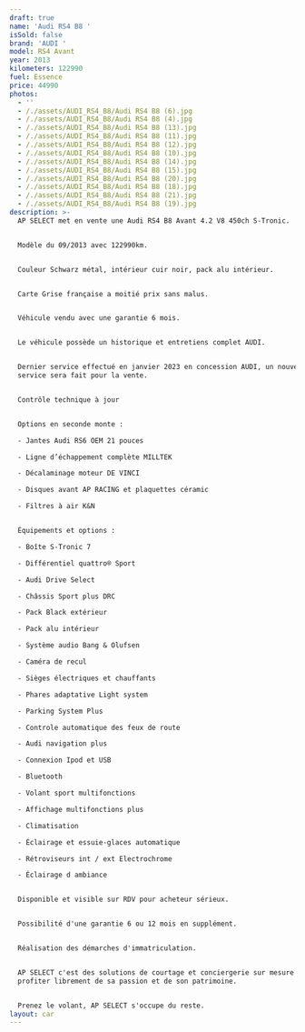 ```yaml
---
draft: true
name: 'Audi RS4 B8 '
isSold: false
brand: 'AUDI '
model: RS4 Avant
year: 2013
kilometers: 122990
fuel: Essence
price: 44990
photos:
  - ''
  - /./assets/AUDI_RS4_B8/Audi RS4 B8 (6).jpg
  - /./assets/AUDI_RS4_B8/Audi RS4 B8 (4).jpg
  - /./assets/AUDI_RS4_B8/Audi RS4 B8 (13).jpg
  - /./assets/AUDI_RS4_B8/Audi RS4 B8 (11).jpg
  - /./assets/AUDI_RS4_B8/Audi RS4 B8 (12).jpg
  - /./assets/AUDI_RS4_B8/Audi RS4 B8 (10).jpg
  - /./assets/AUDI_RS4_B8/Audi RS4 B8 (14).jpg
  - /./assets/AUDI_RS4_B8/Audi RS4 B8 (15).jpg
  - /./assets/AUDI_RS4_B8/Audi RS4 B8 (20).jpg
  - /./assets/AUDI_RS4_B8/Audi RS4 B8 (18).jpg
  - /./assets/AUDI_RS4_B8/Audi RS4 B8 (21).jpg
  - /./assets/AUDI_RS4_B8/Audi RS4 B8 (19).jpg
description: >-
  AP SELECT met en vente une Audi RS4 B8 Avant 4.2 V8 450ch S-Tronic.


  Modèle du 09/2013 avec 122990km.


  Couleur Schwarz métal, intérieur cuir noir, pack alu intérieur.


  Carte Grise française a moitié prix sans malus.


  Véhicule vendu avec une garantie 6 mois.


  Le véhicule possède un historique et entretiens complet AUDI.


  Dernier service effectué en janvier 2023 en concession AUDI, un nouveau
  service sera fait pour la vente.


  Contrôle technique à jour


  Options en seconde monte :

  - Jantes Audi RS6 OEM 21 pouces

  - Ligne d’échappement complète MILLTEK

  - Décalaminage moteur DE VINCI

  - Disques avant AP RACING et plaquettes céramic

  - Filtres à air K&N


  Équipements et options :

  - Boîte S-Tronic 7

  - Différentiel quattro® Sport

  - Audi Drive Select

  - Châssis Sport plus DRC

  - Pack Black extérieur

  - Pack alu intérieur

  - Système audio Bang & Olufsen

  - Caméra de recul

  - Sièges électriques et chauffants

  - Phares adaptative Light system

  - Parking System Plus

  - Controle automatique des feux de route

  - Audi navigation plus

  - Connexion Ipod et USB

  - Bluetooth

  - Volant sport multifonctions

  - Affichage multifonctions plus

  - Climatisation

  - Éclairage et essuie-glaces automatique

  - Rétroviseurs int / ext Electrochrome

  - Éclairage d ambiance


  Disponible et visible sur RDV pour acheteur sérieux.


  Possibilité d'une garantie 6 ou 12 mois en supplément.


  Réalisation des démarches d'immatriculation.


  AP SELECT c'est des solutions de courtage et conciergerie sur mesure pour
  profiter librement de sa passion et de son patrimoine.


  Prenez le volant, AP SELECT s'occupe du reste.
layout: car
---
```


